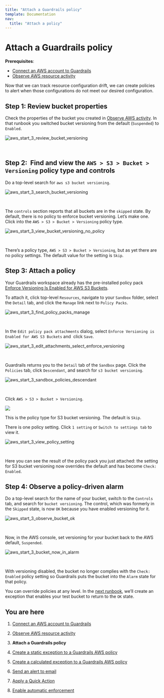 ```yaml
---
title: "Attach a Guardrails policy"
template: Documentation
nav:
  title: "Attach a policy"
---
```



# Attach a Guardrails policy

**Prerequisites**: 

- [Connect an AWS account to Guardrails](/guardrails/docs/runbooks/getting-started-aws/connect_an_account)
- [Observe AWS resource activity](/guardrails/docs/runbooks/getting-started-aws/observe_aws_activity)


Now that we can track resource configuration drift, we can create policies to alert when those configurations do not meet our desired configuration. 

## Step 1: Review bucket properties

Check the properties of the bucket you created in [Observe AWS activity](/guardrails/docs/integrations/aws/getting-started-aws/observe_aws_activity). In that runbook you switched bucket versioning from the default (`Suspended`) to `Enabled`.
<p><img alt="aws_start_3_review_bucket_versioning" src="/images/docs/guardrails/runbooks/getting-started-aws/aws_start_3_review_bucket_versioning.png"/></p><br/>

## Step 2:  Find and view the `AWS > S3 > Bucket > Versioning` policy type and controls

Do a top-level search for `aws s3 bucket versioning`.
<p><img alt="aws_start_3_search_bucket_versioning" src="/images/docs/guardrails/runbooks/getting-started-aws/aws_start_3_search_bucket_versioning.png"/></p><br/>

The `controls` section reports that all buckets are in the `skipped` state. By default, there is no policy to enforce bucket versioning. Let’s make one. Click into the `AWS > S3 > Bucket > Versioning` policy type.  
<p><img alt="aws_start_3_view_bucket_versioning_no_policy" src="/images/docs/guardrails/runbooks/getting-started-aws/aws_start_3_view_bucket_versioning_no_policy.png"/></p><br/>

There’s a policy type, `AWS > S3 > Bucket > Versioning`, but as yet there are no policy settings. The default value for the setting is `Skip`.

## Step 3: Attach a policy

Your Guardrails workspace already has the pre-installed policy pack [Enforce Versioning Is Enabled for AWS S3 Buckets](https://hub.guardrails.turbot.com/policy-packs/aws_s3_enforce_versioning_is_enabled_for_buckets).

To attach it, click top-level `Resources`, navigate to your `Sandbox` folder, select the `Detail` tab, and click the `Manage` link next to `Policy Packs`.  
<p><img alt="aws_start_3_find_policy_packs_manage" src="/images/docs/guardrails/runbooks/getting-started-aws/aws_start_3_find_policy_packs_manage.png"/></p><br/>

In the `Edit policy pack attachments` dialog, select `Enforce Versioning is Enabled for AWS S3 Buckets` and  click `Save`.
<p><img alt="aws_start_3_edit_attachments_select_enforce_versioning" src="/images/docs/guardrails/runbooks/getting-started-aws/aws_start_3_edit_attachments_select_enforce_versioning.png"/></p><br/>  
  


  
Guardrails returns you to the `Detail` tab of the `Sandbox` page. Click the `Policies` tab, click `Descendant`, and search for `s3 bucket versioning`.  
<p><img alt="aws_start_3_sandbox_policies_descendant" src="/images/docs/guardrails/runbooks/getting-started-aws/aws_start_3_sandbox_policies_descendant.png"/></p><br/>

Click `AWS > S3 > Bucket > Versioning`. 

![](https://lh7-rt.googleusercontent.com/docsz/AD_4nXdu_qFbeynk8c1JyeW8feoY2Df8JLyvGyGqvSc50cU37q5nhYow-o141Jr-m-AnLzRYqGQHVTHNoeF3uu8nsklW5HvKP054sBj-cpAM6a6JoiDN5rwYj-HdAO43XjMkbT5yNUhND2mf4xctFZcyiN1Fhkvc?key=67Q6ui6I83LD0pKPBaaJUA)

This is the policy type for S3 bucket versioning. The default is `Skip`.  
  
There is one policy setting. Click `1 setting` or `Switch to settings tab` to view it.
<p><img alt="aws_start_3_view_policy_setting" src="/images/docs/guardrails/runbooks/getting-started-aws/aws_start_3_view_policy_setting.png"/></p><br/>

Here you can see the result of the policy pack you just attached: the setting for S3 bucket versioning now overrides the default and has become `Check: Enabled`. 

## Step 4: Observe a policy-driven alarm

Do a top-level search for the name of your bucket, switch to the `Controls` tab, and search for `bucket versioning`. The control, which was formerly in the `Skipped` state, is now `OK` because you have enabled versioning for it.
<p><img alt="aws_start_3_observe_bucket_ok" src="/images/docs/guardrails/runbooks/getting-started-aws/aws_start_3_observe_bucket_ok.png"/></p><br/>  


Now, in the AWS console, set versioning for your bucket back to the AWS default, `Suspended`.
<p><img alt="aws_start_3_bucket_now_in_alarm" src="/images/docs/guardrails/runbooks/getting-started-aws/aws_start_3_bucket_now_in_alarm.png"/></p><br/>  
  


With versioning disabled, the bucket no longer complies with the `Check: Enabled` policy setting so Guardrails puts the bucket into the `Alarm` state for that policy.  
  
You can override policies at any level. In the [next runbook](/guardrails/docs/runbooks/getting-started-aws/create_static_exception), we’ll create an exception that enables your test bucket to return to the `OK` state. 


## You are here

1. [Connect an AWS account to Guardrails](/guardrails/docs/runbooks/getting-started-aws/connect_an_account)

2. [Observe AWS resource activity](/guardrails/docs/runbooks/getting-started-aws/observe_aws_activity)

3. **Attach a Guardrails policy**

4. [Create a static exception to a Guardrails AWS policy](/guardrails/docs/runbooks/getting-started-aws/create_static_exception)

5. [Create a calculated exception to a Guardrails AWS policy](/guardrails/docs/runbooks/getting-started-aws/create_calculated_exception)

6. [Send an alert to email](/guardrails/docs/runbooks/getting-started-aws/send_alert_to_email)

7. [Apply a Quick Action](/guardrails/docs/runbooks/getting-started-aws/apply_quick_action)

8. [Enable automatic enforcement](/guardrails/docs/runbooks/getting-started-aws/enable_enforcement)
